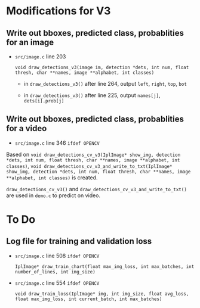 # Modifications for V3
## Write out bboxes, predicted class, probablities for an image
 
- `src/image.c` line 203 

  `void draw_detections_v3(image im, detection *dets, int num, float thresh, char **names, image **alphabet, int classes)`
  
  - in `draw_detections_v3()` after line 264, output `left`, `right`, `top`, `bot`
  
  - in `draw_detections_v3()` after line 225, output `names[j]`, `dets[i].prob[j]`
 
## Write out bboxes, predicted class, probablities for a video
- `src/image.c` line 346 `ifdef OPENCV`

Based on `void draw_detections_cv_v3(IplImage* show_img, detection *dets, int num, float thresh, char **names, image **alphabet, int classes)`, `void draw_detections_cv_v3_and_write_to_txt(IplImage* show_img, detection *dets, int num, float thresh, char **names, image **alphabet, int classes)` is created.

`draw_detections_cv_v3()` and `draw_detections_cv_v3_and_write_to_txt()` are used in `demo.c` to predict on video.

# To Do
## Log file for training and validation loss

- `src/image.c` line 508 `ifdef OPENCV`

  `IplImage* draw_train_chart(float max_img_loss, int max_batches, int number_of_lines, int img_size)`

- `src/image.c` line 554 `ifdef OPENCV`

  `void draw_train_loss(IplImage* img, int img_size, float avg_loss, float max_img_loss, int current_batch, int max_batches)`
